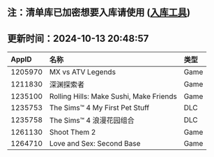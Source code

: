 ## 注：清单库已加密想要入库请使用 ([入库工具](https://github.com/BlankTMing/ManifestAutoUpdate/releases))

## 更新时间：2024-10-13 20:48:57
| AppID | 名称 | 类型  |
| :-------------------- | :----------------------------- | :----------- |
| 1205970 | MX vs ATV Legends| Game |
| 1211830 | 深渊探索者| Game |
| 1235100 | Rolling Hills: Make Sushi, Make Friends| Game |
| 1235753 | The Sims™ 4 My First Pet Stuff| DLC |
| 1235758 | The Sims™ 4 浪漫花园组合| DLC |
| 1261130 | Shoot Them 2| Game |
| 1264710 | Love and Sex: Second Base| Game |
